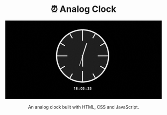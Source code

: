 <h1 align=center>
  ⏰ Analog Clock
</h1>

<p align=center>
  <img src="./cover-readme.gif" >
</p>

<p align=center>
  An analog clock built with HTML, CSS and JavaScript.
</p>


